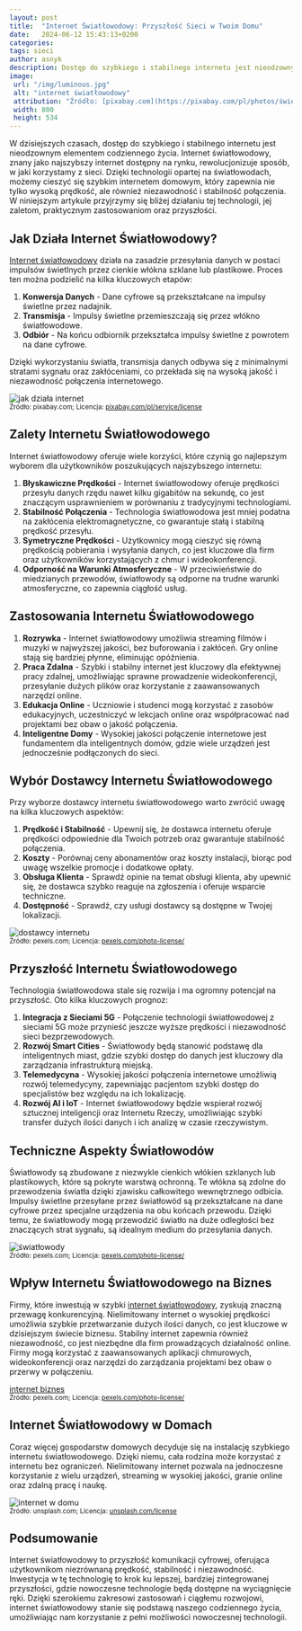 ```yaml
---
layout: post
title:  "Internet Światłowodowy: Przyszłość Sieci w Twoim Domu"
date:   2024-06-12 15:43:13+0200
categories:
tags: sieci
author: asnyk
description: Dostęp do szybkiego i stabilnego internetu jest nieodzownym elementem codziennego życia
image:
 url: "/img/luminous.jpg"
 alt: "internet światłowodowy"
 attribution: "Źródło: [pixabay.com](https://pixabay.com/pl/photos/świecenia-światła-bokeh-7204051/); Licencja: [pixabay.com/pl/service/license](https://pixabay.com/pl/service/license)"
 width: 800
 height: 534
---
```


W dzisiejszych czasach, dostęp do szybkiego i stabilnego internetu jest nieodzownym elementem codziennego życia. Internet światłowodowy, znany jako najszybszy internet dostępny na rynku, rewolucjonizuje sposób, w jaki korzystamy z sieci. Dzięki technologii opartej na światłowodach, możemy cieszyć się szybkim internetem domowym, który zapewnia nie tylko wysoką prędkość, ale również niezawodność i stabilność połączenia. W niniejszym artykule przyjrzymy się bliżej działaniu tej technologii, jej zaletom, praktycznym zastosowaniom oraz przyszłości.

<!-- more -->

## Jak Działa Internet Światłowodowy?

[Internet światłowodowy](https://www.vectra.pl/internet-swiatlowodowy) działa na zasadzie przesyłania danych w postaci impulsów świetlnych przez cienkie włókna szklane lub plastikowe. Proces ten można podzielić na kilka kluczowych etapów:

1.  **Konwersja Danych** - Dane cyfrowe są przekształcane na impulsy świetlne przez nadajnik.
2.  **Transmisja** - Impulsy świetlne przemieszczają się przez włókno światłowodowe.
3.  **Odbiór** - Na końcu odbiornik przekształca impulsy świetlne z powrotem na dane cyfrowe.

Dzięki wykorzystaniu światła, transmisja danych odbywa się z minimalnymi stratami sygnału oraz zakłóceniami, co przekłada się na wysoką jakość i niezawodność połączenia internetowego.

![jak działa internet](/img/fiber-5.jpg)<br/>
<small>Źródło: pixabay.com; Licencja: <a href="https://pixabay.com/pl/service/license">pixabay.com/pl/service/license</a></small>

## Zalety Internetu Światłowodowego

Internet światłowodowy oferuje wiele korzyści, które czynią go najlepszym wyborem dla użytkowników poszukujących najszybszego internetu:

1.  **Błyskawiczne Prędkości** - Internet światłowodowy oferuje prędkości przesyłu danych rzędu nawet kilku gigabitów na sekundę, co jest znaczącym usprawnieniem w porównaniu z tradycyjnymi technologiami.
2.  **Stabilność Połączenia** - Technologia światłowodowa jest mniej podatna na zakłócenia elektromagnetyczne, co gwarantuje stałą i stabilną prędkość przesyłu.
3.  **Symetryczne Prędkości** - Użytkownicy mogą cieszyć się równą prędkością pobierania i wysyłania danych, co jest kluczowe dla firm oraz użytkowników korzystających z chmur i wideokonferencji.
4.  **Odporność na Warunki Atmosferyczne** - W przeciwieństwie do miedzianych przewodów, światłowody są odporne na trudne warunki atmosferyczne, co zapewnia ciągłość usług.

## Zastosowania Internetu Światłowodowego

1.  **Rozrywka** - Internet światłowodowy umożliwia streaming filmów i muzyki w najwyższej jakości, bez buforowania i zakłóceń. Gry online stają się bardziej płynne, eliminując opóźnienia.
2.  **Praca Zdalna** - Szybki i stabilny internet jest kluczowy dla efektywnej pracy zdalnej, umożliwiając sprawne prowadzenie wideokonferencji, przesyłanie dużych plików oraz korzystanie z zaawansowanych narzędzi online.
3.  **Edukacja Online** - Uczniowie i studenci mogą korzystać z zasobów edukacyjnych, uczestniczyć w lekcjach online oraz współpracować nad projektami bez obaw o jakość połączenia.
4.  **Inteligentne Domy** - Wysokiej jakości połączenie internetowe jest fundamentem dla inteligentnych domów, gdzie wiele urządzeń jest jednocześnie podłączonych do sieci.

## Wybór Dostawcy Internetu Światłowodowego

Przy wyborze dostawcy internetu światłowodowego warto zwrócić uwagę na kilka kluczowych aspektów:

1.  **Prędkość i Stabilność** - Upewnij się, że dostawca internetu oferuje prędkości odpowiednie dla Twoich potrzeb oraz gwarantuje stabilność połączenia.
2.  **Koszty** - Porównaj ceny abonamentów oraz koszty instalacji, biorąc pod uwagę wszelkie promocje i dodatkowe opłaty.
3.  **Obsługa Klienta** - Sprawdź opinie na temat obsługi klienta, aby upewnić się, że dostawca szybko reaguje na zgłoszenia i oferuje wsparcie techniczne.
4.  **Dostępność** - Sprawdź, czy usługi dostawcy są dostępne w Twojej lokalizacji.

![dostawcy internetu](/img/fiber-2.jpg)<br/>
<small>Źródło: pexels.com; Licencja: <a href="https://www.pexels.com/photo-license/">pexels.com/photo-license/</a></small>

## Przyszłość Internetu Światłowodowego

Technologia światłowodowa stale się rozwija i ma ogromny potencjał na przyszłość. Oto kilka kluczowych prognoz:

1.  **Integracja z Sieciami 5G** - Połączenie technologii światłowodowej z sieciami 5G może przynieść jeszcze wyższe prędkości i niezawodność sieci bezprzewodowych.
2.  **Rozwój Smart Cities** - Światłowody będą stanowić podstawę dla inteligentnych miast, gdzie szybki dostęp do danych jest kluczowy dla zarządzania infrastrukturą miejską.
3.  **Telemedycyna** - Wysokiej jakości połączenia internetowe umożliwią rozwój telemedycyny, zapewniając pacjentom szybki dostęp do specjalistów bez względu na ich lokalizację.
4.  **Rozwój AI i IoT** - Internet światłowodowy będzie wspierał rozwój sztucznej inteligencji oraz Internetu Rzeczy, umożliwiając szybki transfer dużych ilości danych i ich analizę w czasie rzeczywistym.

## Techniczne Aspekty Światłowodów

Światłowody są zbudowane z niezwykle cienkich włókien szklanych lub plastikowych, które są pokryte warstwą ochronną. Te włókna są zdolne do przewodzenia światła dzięki zjawisku całkowitego wewnętrznego odbicia. Impulsy świetlne przesyłane przez światłowód są przekształcane na dane cyfrowe przez specjalne urządzenia na obu końcach przewodu. Dzięki temu, że światłowody mogą przewodzić światło na duże odległości bez znaczących strat sygnału, są idealnym medium do przesyłania danych.

![światłowody](/img/fiber-4.jpg)<br/>
<small>Źródło: pexels.com; Licencja: <a href="https://www.pexels.com/photo-license/">pexels.com/photo-license/</a></small>

## Wpływ Internetu Światłowodowego na Biznes

Firmy, które inwestują w szybki [internet światłowodowy](https://www.vectra.pl/oferta-internet-swiatlowodowy), zyskują znaczną przewagę konkurencyjną. Nielimitowany internet o wysokiej prędkości umożliwia szybkie przetwarzanie dużych ilości danych, co jest kluczowe w dzisiejszym świecie biznesu. Stabilny internet zapewnia również niezawodność, co jest niezbędne dla firm prowadzących działalność online. Firmy mogą korzystać z zaawansowanych aplikacji chmurowych, wideokonferencji oraz narzędzi do zarządzania projektami bez obaw o przerwy w połączeniu.

[internet biznes](/img/fiber-3.jpg)<br/>
<small>Źródło: pexels.com; Licencja: <a href="https://www.pexels.com/photo-license/">pexels.com/photo-license/</a></small>

## Internet Światłowodowy w Domach

Coraz więcej gospodarstw domowych decyduje się na instalację szybkiego internetu światłowodowego. Dzięki niemu, cała rodzina może korzystać z internetu bez ograniczeń. Nielimitowany internet pozwala na jednoczesne korzystanie z wielu urządzeń, streaming w wysokiej jakości, granie online oraz zdalną pracę i naukę.

![internet w domu](/img/fiber-1.jpg)<br/>
<small>Źródło: unsplash.com; Licencja: <a href="https://unsplash.com/license">unsplash.com/license</a></small>

## Podsumowanie

Internet światłowodowy to przyszłość komunikacji cyfrowej, oferująca użytkownikom niezrównaną prędkość, stabilność i niezawodność. Inwestycja w tę technologię to krok ku lepszej, bardziej zintegrowanej przyszłości, gdzie nowoczesne technologie będą dostępne na wyciągnięcie ręki. Dzięki szerokiemu zakresowi zastosowań i ciągłemu rozwojowi, internet światłowodowy stanie się podstawą naszego codziennego życia, umożliwiając nam korzystanie z pełni możliwości nowoczesnej technologii.
